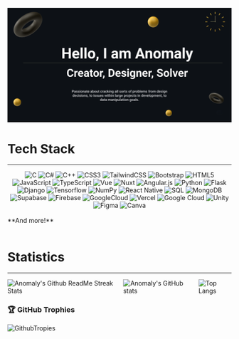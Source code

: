 
![Banner](./assets/banner.png)

# Tech Stack
---
<div align="center">
    <img src="https://img.shields.io/badge/c-%2300599C.svg?style=for-the-badge&logo=c&logoColor=white" alt="C" />
    <img src="https://img.shields.io/badge/c%23-%23239120.svg?style=for-the-badge&logo=c-sharp&logoColor=white" alt="C#" />
    <img src="https://img.shields.io/badge/c++-%2300599C.svg?style=for-the-badge&logo=c%2B%2B&logoColor=white" alt="C++" />
    <img src="https://img.shields.io/badge/css3-%231572B6.svg?style=for-the-badge&logo=css3&logoColor=white" alt="CSS3" />
    <img src="https://img.shields.io/badge/tailwindcss-%2338B2AC.svg?style=for-the-badge&logo=tailwind-css&logoColor=white" alt="TailwindCSS" />
    <img src="https://img.shields.io/badge/bootstrap-%23563D7C.svg?style=for-the-badge&logo=bootstrap&logoColor=white" alt="Bootstrap" />
    <img src="https://img.shields.io/badge/html5-%23E34F26.svg?style=for-the-badge&logo=html5&logoColor=white" alt="HTML5" />
    <img src="https://img.shields.io/badge/javascript-%23323330.svg?style=for-the-badge&logo=javascript&logoColor=%23F7DF1E" alt="JavaScript" />
    <img src="https://img.shields.io/badge/typescript-%23007ACC.svg?style=for-the-badge&logo=typescript&logoColor=white" alt="TypeScript" />
    <img src="https://img.shields.io/badge/Vue-%2320232a.svg?style=for-the-badge&logo=Vue.js&logoColor=%23" alt="Vue" />
    <img src="https://img.shields.io/badge/Nuxt-%2320232a.svg?style=for-the-badge&logo=Nuxt.js&logoColor=%23" alt="Nuxt" />
    <img src="https://img.shields.io/badge/Angular-%23E23237.svg?style=for-the-badge&logo=Angular&logoColor=white" alt="Angular.js" />
    <img src="https://img.shields.io/badge/python-3670A0?style=for-the-badge&logo=python&logoColor=ffdd54" alt="Python" />
    <img src="https://img.shields.io/badge/flask-000000?style=for-the-badge&logo=flask&logoColor=ffffff" alt="Flask" />
    <img src="https://img.shields.io/badge/django-%23092E20.svg?style=for-the-badge&logo=django&logoColor=white" alt="Django" />
    <img src="https://img.shields.io/badge/Tensorflow-%23474747.svg?style=for-the-badge&logo=Tensorflow&logoColor=%23" alt="Tensorflow" />
    <img src="https://img.shields.io/badge/numpy-%23013243.svg?style=for-the-badge&logo=numpy&logoColor=white" alt="NumPy" />
    <img src="https://img.shields.io/badge/react%20&%20react_native-%2320232a.svg?style=for-the-badge&logo=react&logoColor=%2361DAFB" alt="React Native" />
    <img src="https://img.shields.io/badge/mysql-%2300f.svg?style=for-the-badge&logo=mysql&logoColor=white" alt="SQL" />
    <img src="https://img.shields.io/badge/MongoDB-%234ea94b.svg?style=for-the-badge&logo=mongodb&logoColor=white" alt="MongoDB" />
    <img src="https://img.shields.io/badge/Supabase-%2320232a.svg?style=for-the-badge&logo=Supabase&logoColor=%23" alt="Supabase" />
    <img src="https://img.shields.io/badge/Firebase-%23ad9223.svg?style=for-the-badge&logo=Firebase&logoColor=DD2C00" alt="Firebase" />
    <img src="https://img.shields.io/badge/GoogleCloud-%234285F4.svg?style=for-the-badge&logo=GoogleCloud&logoColor=ED8B00" alt="GoogleCloud" />
    <img src="https://img.shields.io/badge/vercel-%23000000.svg?style=for-the-badge&logo=vercel&logoColor=white" alt="Vercel" />
    <img src="https://img.shields.io/badge/Google%20Cloud-%234285F4.svg?style=for-the-badge&logo=google-cloud&logoColor=white" alt="Google Cloud" />
    <img src="https://img.shields.io/badge/Unity-%2320232a.svg?style=for-the-badge&logo=Unity&logoColor=%23" alt="Unity" />
    <img src="https://img.shields.io/badge/figma-%23F24E1E.svg?style=for-the-badge&logo=figma&logoColor=white" alt="Figma" />
    <img src="https://img.shields.io/badge/Canva-%2300C4CC.svg?style=for-the-badge&logo=Canva&logoColor=white" alt="Canva" />
</div>

<br/>
**And more!**

<br>
<br>


# Statistics
---

<div style="display: flex; flex-direction: row;">
    <img src="https://github-readme-streak-stats.herokuapp.com?user=Anomaly-1&theme=highcontrast" alt="Anomaly's Github ReadMe Streak Stats" style="margin-right: 20px;">
    <img src="https://github-readme-stats.vercel.app/api?username=anomaly-1&show_icons=true&theme=blue_navy" alt="Anomaly's GitHub stats" style="margin-right: 20px;" />
    <img src="https://github-readme-stats.vercel.app/api/top-langs/?username=anuraghazra&hide_progress=true&theme=blue_navy" alt="Top Langs" />
</div>


### 🏆 GitHub Trophies
![GithubTropies](https://github-profile-trophy.vercel.app/?username=Anomaly-1&theme=radical&no-frame=false&no-bg=true&margin-w=4)

<br>
